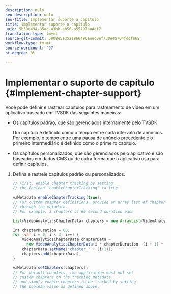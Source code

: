 ```yaml
---
description: nulo
seo-description: nulo
seo-title: Implementar suporte a capítulo
title: Implementar suporte a capítulo
uuid: 5b39e494-85ad-43bb-ab56-a55797aa4ef7
translation-type: tm+mt
source-git-commit: 5908e5a3521966496aeec0ef730e4a704fddfb68
workflow-type: tm+mt
source-wordcount: '97'
ht-degree: 0%

---
```



# Implementar o suporte de capítulo {#implement-chapter-support}

Você pode definir e rastrear capítulos para rastreamento de vídeo em um aplicativo baseado em TVSDK das seguintes maneiras:

* Os capítulos padrão, que são gerenciados internamente pelo TVSDK.

   Um capítulo é definido como o tempo entre cada intervalo de anúncios. Por exemplo, o tempo entre uma pausa de anúncio precedente e o primeiro intermediário é definido como o primeiro capítulo.
* Os capítulos personalizados, que são gerenciados pelo aplicativo e são baseados em dados CMS ou de outra forma que o aplicativo usa para definir capítulos.

1. Defina e rastreie capítulos padrão ou personalizados.

   ```java
   // First, enable chapter tracking by setting  
   // the Boolean 'enableChapterTracking' to true: 
   
   vaMetadata.enableChapterTracking(true); 
   // For custom chapter definitions, provide an array list of chapters  
   // through the metadata. 
   // For example: 3 chapters of 60 second duration each 
   
   List<VideoAnalyticsChapterData> chapters = new ArrayList<VideoAnalyticsChapterData>(); 
   
   Int chapterDuration = 60; 
   for (var i = 0; i < 3; i++) { 
       VideoAnalyticsChapterData chapterData =  
         new VideoAnalyticsChapterData(i * chapterDuration, (i + 1) * chapterDuration);  
       chapterData.setName("chapter_" + (i+1)); 
       chapters.add(chapterData); 
   } 
   
   vaMetadata.setChapters(chapters); 
   // For default chapters, the application must not set  
   // custom chapters on the tracking metadata 
   // and simply enable chapters to be tracked by setting  
   // the boolean value as defined above.
   ```
